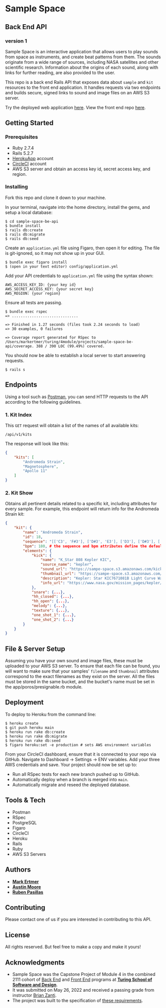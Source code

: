 # Sample Space
## Back End API
### version 1

Sample Space is an interactive application that allows users to play sounds from space as instruments, and create beat patterns from them. The sounds originate from a wide range of sources, including NASA satellites and other scientific research. Information about the origins of each sound, along with links for further reading, are also provided to the user.

This repo is a back end Rails API that exposes data about `sample` and `kit` resources to the front end application. It handles requests via two endpoints and builds secure, signed links to sound and image files on an AWS S3 server.

Try the deployed web application [here](https://sample-space-fe.herokuapp.com/).
View the front end repo [here](https://github.com/Sample-Space/sampleSpaceFE).

## Getting Started
### Prerequisites
- Ruby 2.7.4
- Rails 5.2.7
- [HerokuApp](www.herokuapp.com) account
- [CircleCI](www.circleci.com) account
- AWS S3 server and obtain an access key id, secret access key, and region.


### Installing
Fork this repo and clone it down to your machine.

In your terminal, navigate into the home directory, install the gems, and setup a local database:
```
$ cd sample-space-be-api
$ bundle install
$ rails db:create
$ rails db:migrate
$ rails db:seed
```

Create an `application.yml` file using Figaro, then open it for editing. The file is git-ignored, so it may not show up in your GUI.
```
$ bundle exec figaro install
$ (open in your text editor) config/application.yml
```

Add your API credentials to `application.yml` file using the syntax shown:
```YML
AWS_ACCESS_KEY_ID: {your key id}
AWS_SECRET_ACCESS_KEY: {your secret key}
AWS_REGION: {your region}
```

Ensure all tests are passing.
```
$ bundle exec rspec
=> ..............................

=> Finished in 1.27 seconds (files took 2.24 seconds to load)
=> 30 examples, 0 failures

=> Coverage report generated for RSpec to /Users/markertmer/turing/4module/projects/sample-space-be-api/coverage. 388 / 390 LOC (99.49%) covered.
```

You should now be able to establish a local server to start answering requests.
```
$ rails s
```

## Endpoints

Using a tool such as [Postman](https://www.postman.com/), you can send HTTP requests to the API according to the following guidelines.

### 1. Kit Index
This `GET` request will obtain a list of the names of all available kits:
```
/api/v1/kits
```
The response will look like this:
```JSON
{
    "kits": [
        "Andromeda Strain",
        "Magnetosphere",
        "Apollo 11"
    ]
}
```

### 2. Kit Show
Obtains all pertinent details related to a specific kit, including attributes for every sample. For example, this endpoint will return info for the Andromeda Strain kit:
```JSON
{
    "kit": {
        "name": "Andromeda Strain",
        "id": 18,
        "sequence": "[['C3', 'F#3'], ['D#3', 'E3'], ['D3'], ['D#3'], ['C#3', 'F#3'], ['D3', 'E3', 'F#3'], ['D#3'], ['D3'], ['C3'], ['D#3', 'F3'], ['D3', 'F3'], ['F3'], ['C#3', 'G3'], ['D#3', 'F#3'], ['D#3', 'F#3'], ['C3', 'D3']]",
        "bpm": 180, # the sequence and bpm attributes define the default pattern that loads.
        "elements": {
            "kick": {
                "name": "K_Star 808 Kepler KIC",
                "source_name": "kepler",
                "sound_url": "https://sampe-space.s3.amazonaws.com/kick_kepler_star_808.mp3?X-Amz-Algorithm=AWS4-HMAC-SHA256&X-Amz-Credential=AKIAUJ552RO7A2PY6M6C%2F20220526%2Fus-east-1%2Fs3%2Faws4_request&X-Amz-Date=20220526T164632Z&X-Amz-Expires=900&X-Amz-SignedHeaders=host&X-Amz-Signature=0344d019451236cc266906a60c54ae62a626652cda0f580b3b03231147297db4",
                "thumbnail_url": "https://sampe-space.s3.amazonaws.com/kepler.jpeg?X-Amz-Algorithm=AWS4-HMAC-SHA256&X-Amz-Credential=AKIAUJ552RO7A2PY6M6C%2F20220526%2Fus-east-1%2Fs3%2Faws4_request&X-Amz-Date=20220526T164632Z&X-Amz-Expires=900&X-Amz-SignedHeaders=host&X-Amz-Signature=d27cabd94dd44011852d34ab2015f7b61a5f9a93052eb86b073b41bac0676fd7",
                "description": "Kepler: Star KIC7671081B Light Curve Waves to Sound",
                "info_url": "https://www.nasa.gov/mission_pages/kepler/overview/index.html"
            },
            "snare": {...},
            "hh_closed": {...},
            "hh_open": {...},
            "melody": {...},
            "texture": {...},
            "one_shot_1": {...},
            "one_shot_2": {...}
        }
    }
}
```

## File & Server Setup
Assuming you have your own sound and image files, these must be uploaded to your AWS S3 server. To ensure that each file can be found, you will want to make sure that your samples' `filename` and `thumbnail` attributes correspond to the exact filenames as they exist on the server. All the files must be stored in the same bucket, and the bucket's name must be set in the app/poros/presignable.rb module.

## Deployment
To deploy to Heroku from the command line:
```
$ heroku create
$ git push heroku main
$ heroku run rake db:create
$ heroku run rake db:migrate
$ heroku run rake db:seed
$ figaro heroku:set -e production # sets AWS environment variables
```

From your CircleCI dashboard, ensure that it is connected to your repo via GitHub. Navigate to Dashboard -> Settings -> ENV variables. Add your three AWS credentials and save. Your project should now be set up to:
- Run all RSpec tests for each new branch pushed up to GitHub.
- Automatically deploy when a branch is merged into `main`.
- Automatically migrate and reseed the deployed database.

## Tools & Tech
- Postman
- RSpec
- PostgreSQL
- Figaro
- CircleCI
- Heroku
- Rails
- Ruby
- AWS S3 Servers

## Authors

  - **[Mark Ertmer](https://github.com/markertmer)**
  - **[Austin Moore](https://github.com/AustinCMoore)**
  - **[Ruben Pasillas](https://github.com/hobbiathan)**

## Contributing

Please contact one of us if you are interested in contributing to this API.

## License

All rights reserved. But feel free to make a copy and make it yours!

## Acknowledgments
  - Sample Space was the Capstone Project of Module 4 in the combined 2111 cohort of [Back End](https://backend.turing.edu/) and [Front End](https://frontend.turing.edu) programs at **[Turing School of Software and Design](https://turing.edu/)**.
  - It was submitted on May 26, 2022 and received a passing grade from instructor [Brian Zanti](https://github.com/BrianZanti).
  - The project was built to the specification of [these requirements](https://mod4.turing.edu/projects/capstone/index.html).

